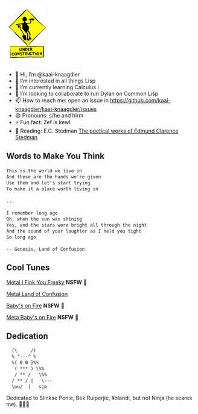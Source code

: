 ![Man at work drinking.](under-construction.gif)

- 👋 Hi, I’m @kaai-knaagdier
- 👀 I’m interested in all things Lisp
- 🌱 I’m currently learning Calculus I
- 💞️ I’m looking to collaborate to run Dylan on Common Lisp
- 📫 How to reach me: open an issue in https://github.com/kaai-knaagdier/kaai-knaagdier/issues
- 😄 Pronouns: s/he and hirm
- ⚡ Fun fact: Zef is kewl.
- 📖 Reading: E.C. Stedman [The poetical works of Edmund Clarence Stedman](https://www.gutenberg.org/ebooks/70763)

## Words to Make You Think

    This is the world we live in
    And these are the hands we're given
    Use them and let's start trying
    To make it a place worth living in

    ...
  
    I remember long ago
    Oh, when the sun was shining
    Yes, and the stars were bright all through the night
    And the sound of your laughter as I held you tight
    So long ago

    -- Genesis, Land of Confusion
  
## Cool Tunes

[Metal I Fink You Freeky](https://www.youtube.com/watch?v=hNCeNxSnwes) **NSFW** 🔞

[Metal Land of Confusion](https://www.youtube.com/watch?v=PHvJdHV8iVA)

[Baby's on Fire](https://youtu.be/HcXNPI-IPPM?t=138) **NSFW** 🔞

[Meta Baby's on Fire](https://www.youtube.com/watch?v=RO5M3KJs7qQ) **NSFW** 🔞



## Dedication

      (\     /)
      % ^---^ %
      %{ 0 0 }%%
       ( *** ) \%%
       / ** /   \%%
      / ** / |   \---
      \oo/  |   sjm
  
Dedicated to Slinkse Ponie, Bek Ruiperjie, ¥olandi, but not Ninja (he scares me). 👋👋👋


